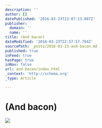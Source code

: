 ```yaml
---
description: ''
author: []
datePublished: '2016-03-23T23:07:13.807Z'
publisher:
  domain: ''
  name: ''
title: (And bacon)
dateModified: '2016-03-23T22:57:57.784Z'
sourcePath: _posts/2016-03-23-and-bacon.md
published: true
inFeed: true
hasPage: true
inNav: false
url: and-bacon/index.html
_context: 'http://schema.org'
_type: Article

---
```

# (And bacon)
![](https://the-grid-user-content.s3-us-west-2.amazonaws.com/e93911be-f654-4afd-a672-a5901519abb0.png)